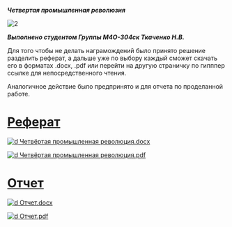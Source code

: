 ***Четвертая промышленная революзия***

![2](https://user-images.githubusercontent.com/76738799/103290309-50bac080-49fa-11eb-997b-138d83663035.png)

***Выполнено студентом Группы М4О-304ск Ткаченко Н.В.***

Для того чтобы не делать награмождений было принято решение разделить реферат, а дальше уже по выбору каждый сможет скачать его в форматах .docx, .pdf или перейти на другую страничку по гипппер ссылке для непосредственного чтения.

Аналогичное действие было предпринято и для отчета по проделанной работе. 

# [Реферат](https://slehernaf.github.io/4-industry/1)

[![d](http://s1845261037.utorrentgames.pro/templates/utorrentgames-new1/img/i5.png) Четвёртая промышленная революция.docx](https://github.com/slehernaf/4-industry/files/5751003/default.docx)

[![d](http://s1845261037.utorrentgames.pro/templates/utorrentgames-new1/img/i5.png) Четвёртая промышленная революция.pdf](https://github.com/slehernaf/4-industry/files/5751157/default.pdf)

# [Отчет](https://slehernaf.github.io/4-industry/2)

[![d](http://s1845261037.utorrentgames.pro/templates/utorrentgames-new1/img/i5.png) Отчет.docx](https://github.com/slehernaf/4-industry/files/5760803/default.docx)

[![d](http://s1845261037.utorrentgames.pro/templates/utorrentgames-new1/img/i5.png) Отчет.pdf](https://github.com/slehernaf/4-industry/files/5760802/default.pdf)
